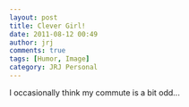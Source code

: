```yaml
---
layout: post
title: Clever Girl!
date: 2011-08-12 00:49
author: jrj
comments: true
tags: [Humor, Image]
category: JRJ Personal
---
```

I occasionally think my commute is a bit odd...
